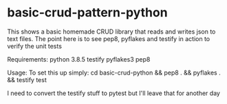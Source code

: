 # basic-crud-pattern-python
This shows a basic homemade CRUD library that reads and writes json to text files. The point here is to see pep8, pyflakes and testify in action to verify the unit tests

Requirements:
python 3.8.5
testify
pyflakes3
pep8

Usage:
To set this up simply:
cd basic-crud-python && pep8 . && pyflakes . && testify test

I need to convert the testify stuff to pytest but I'll leave that for another day

